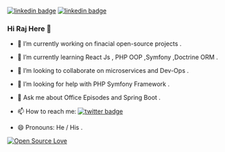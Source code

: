 
[![linkedin badge](https://img.shields.io/badge/Raj_Shah-30302f?style=flat&logo=linkedin)](https://www.linkedin.com/in/rajshah121)   [![linkedin badge](https://img.shields.io/badge/Web_Site-30302f?style=flat&logo=Jabber)](https://rajshah1.github.io)    

<!--
**rajshah1/rajshah1** is a ✨ _special_ ✨ repository because its `README.md` (this file) appears on your GitHub profile.

Here are some ideas to get you started:
-->
### Hi Raj Here 👋


- 🔭 I’m currently working on finacial open-source projects .

- 🌱 I’m currently learning React Js , PHP OOP ,Symfony ,Doctrine ORM .

- 👯 I’m looking to collaborate on microservices and Dev-Ops .

- 🤔 I’m looking for help with PHP Symfony Framework .

- 💬 Ask me about Office Episodes and Spring Boot .

- 📫 How to reach me: [![twitter badge](https://img.shields.io/badge/RAJ_SHAH77-30302f?style=flat&logo=Instagram)](https://www.instagram.com/rajshah_777/) 

- 😄 Pronouns: He / His .


[![Open Source Love](https://badges.frapsoft.com/os/v1/open-source.png?v=103)](https://github.com/rajshah1)  
